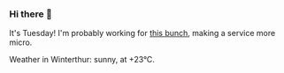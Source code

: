 ### Hi there :wave:

It's Tuesday! I'm probably working for [this bunch](https://github.com/kohofinancial), making a service more micro.

Weather in Winterthur: sunny, at +23°C.
